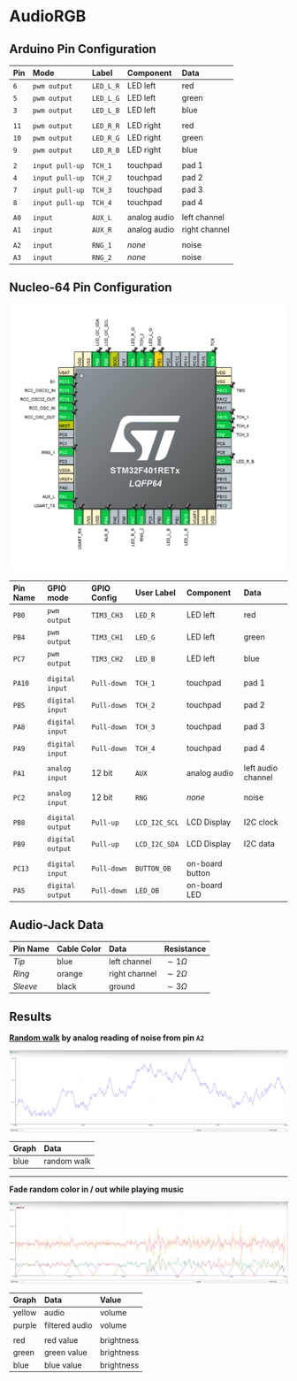 
# AudioRGB

## Arduino Pin Configuration

| Pin  | Mode            | Label     | Component    | Data            |
| :--- | :-------------- | :-------- | :----------- | :-------------- |
| `6`  | `pwm output`    | `LED_L_R` | LED left     | red             |
| `5`  | `pwm output`    | `LED_L_G` | LED left     | green           |
| `3`  | `pwm output`    | `LED_L_B` | LED left     | blue            |
|      |                 |           |              |                 |
| `11` | `pwm output`    | `LED_R_R` | LED right    | red             |
| `10` | `pwm output`    | `LED_R_G` | LED right    | green           |
| `9`  | `pwm output`    | `LED_R_B` | LED right    | blue            |
|      |                 |           |              |                 |
| `2`  | `input pull-up` | `TCH_1`   | touchpad     | pad 1           |
| `4`  | `input pull-up` | `TCH_2`   | touchpad     | pad 2           |
| `7`  | `input pull-up` | `TCH_3`   | touchpad     | pad 3           |
| `8`  | `input pull-up` | `TCH_4`   | touchpad     | pad 4           |
|      |                 |           |              |                 |
| `A0` | `input`         | `AUX_L`   | analog audio | left channel    |
| `A1` | `input`         | `AUX_R`   | analog audio | right channel   |
|      |                 |           |              |                 |
| `A2` | `input`         | `RNG_1`   | *none*       | noise           |
| `A3` | `input`         | `RNG_2`   | *none*       | noise           |

## Nucleo-64 Pin Configuration

![](img/nucleo-64-pin-configuration.png)

| Pin Name | GPIO mode        | GPIO Config | User Label    | Component       | Data               |
| :------- | :--------------- | :---------- | :------------ | :-------------- | :----------------- |
| `PB0`    | `pwm output`     | `TIM3_CH3`  | `LED_R`       | LED left        | red                |
| `PB4`    | `pwm output`     | `TIM3_CH1`  | `LED_G`       | LED left        | green              |
| `PC7`    | `pwm output`     | `TIM3_CH2`  | `LED_B`       | LED left        | blue               |
|          |                  |             |               |                 |                    |
| `PA10`   | `digital input`  | `Pull-down` | `TCH_1`       | touchpad        | pad 1              |
| `PB5`    | `digital input`  | `Pull-down` | `TCH_2`       | touchpad        | pad 2              |
| `PA8`    | `digital input`  | `Pull-down` | `TCH_3`       | touchpad        | pad 3              |
| `PA9`    | `digital input`  | `Pull-down` | `TCH_4`       | touchpad        | pad 4              |
|          |                  |             |               |                 |                    |
| `PA1`    | `analog input`   | 12 bit      | `AUX`         | analog audio    | left audio channel |
|          |                  |             |               |                 |                    |
| `PC2`    | `analog input`   | 12 bit      | `RNG`         | *none*          | noise              |
|          |                  |             |               |                 |                    |
| `PB8`    | `digital output` | `Pull-up`   | `LCD_I2C_SCL` | LCD Display     | I2C clock          |
| `PB9`    | `digital output` | `Pull-up`   | `LCD_I2C_SDA` | LCD Display     | I2C data           |
|          |                  |             |               |                 |                    |
| `PC13`   | `digital input`  | `Pull-down` | `BUTTON_OB`   | on-board button |                    |
| `PA5`    | `digital output` | `Pull-down` | `LED_OB`      | on-board LED    |                    |

## Audio-Jack Data

| Pin Name | Cable Color | Data          | Resistance    |
| :------- | :---------- | :------------ | :------------ |
| *Tip*    | blue        | left channel  | $\sim1\Omega$ |
| *Ring*   | orange      | right channel | $\sim2\Omega$ |
| *Sleeve* | black       | ground        | $\sim3\Omega$ |

## Results

**[Random walk](https://en.wikipedia.org/wiki/Random_walk) by analog reading of noise from pin `A2`**

![](img/random-walk-by-reading-analog-floating-bits.png)

| Graph | Data        |
| :---- | :---------- |
| blue  | random walk |

***

**Fade random color in / out while playing music**

![](img/fade-random-color-in-out.png)

| Graph  | Data           | Value      |
| :----- | :------------- | :--------- |
| yellow | audio          | volume     |
| purple | filtered audio | volume     |
|        |                |            |
| red    | red value      | brightness |
| green  | green value    | brightness |
| blue   | blue value     | brightness |
